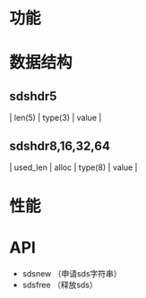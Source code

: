 


# 功能

# 数据结构
## sdshdr5
| len(5) | type(3) |  value |
          

## sdshdr8,16,32,64
|   used_len  |   alloc  | type(8) |  value |

# 性能

# API
* sdsnew （申请sds字符串）
* sdsfree （释放sds）

